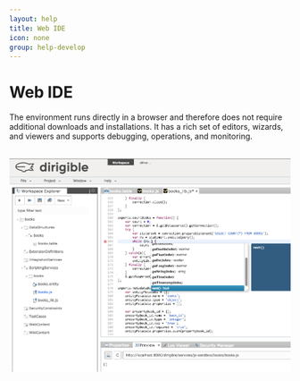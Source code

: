 ```yaml
---
layout: help
title: Web IDE
icon: none
group: help-develop
---
```


Web IDE
===

The environment runs directly in a browser and therefore does not require additional downloads and installations. It has a rich set of editors, wizards, and viewers and supports debugging, operations, and monitoring.


<br>
	<img class="img-responsive" src="/help/images/develop/web_ide.png"/>
<br>
